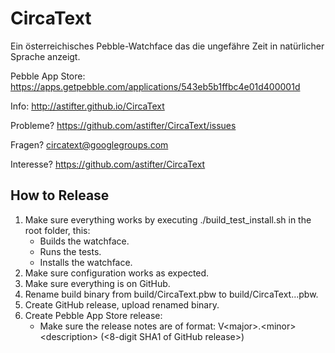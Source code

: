 CircaText
=========

Ein österreichisches Pebble-Watchface das die ungefähre Zeit in natürlicher Sprache anzeigt.

Pebble App Store: https://apps.getpebble.com/applications/543eb5b1ffbc4e01d400001d

Info: http://astifter.github.io/CircaText

Probleme? https://github.com/astifter/CircaText/issues

Fragen? circatext@googlegroups.com

Interesse? https://github.com/astifter/CircaText

How to Release
--------------

1. Make sure everything works by executing ./build_test_install.sh in the root folder, this:
   - Builds the watchface.
   - Runs the tests.
   - Installs the watchface.
2. Make sure configuration works as expected.
3. Make sure everything is on GitHub.
4. Rename build binary from build/CircaText.pbw to build/CircaText.<major>.<minor>.pbw.
5. Create GitHub release, upload renamed binary.
6. Create Pebble App Store release:
   - Make sure the release notes are of format:
     V\<major\>.\<minor\> \<description\> (\<8-digit SHA1 of GitHub release\>)
